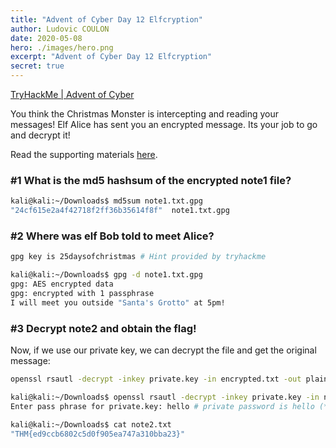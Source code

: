 ```yaml
---
title: "Advent of Cyber Day 12 Elfcryption"
author: Ludovic COULON
date: 2020-05-08
hero: ./images/hero.png
excerpt: "Advent of Cyber Day 12 Elfcryption"
secret: true
---
```


[TryHackMe | Advent of Cyber](https://tryhackme.com/room/25daysofchristmas)

You think the
Christmas Monster is intercepting and reading your messages! Elf Alice
has sent you an encrypted message. Its your job to go and decrypt it!

Read the supporting materials [here](https://docs.google.com/document/d/1xUOtEZOTS_L8u_S5Fbs1Wof7mdpWQrj2NkgWLV9tqns/edit?usp=sharing).

### #1 What is the md5 hashsum of the encrypted note1 file?

```bash
kali@kali:~/Downloads$ md5sum note1.txt.gpg
"24cf615e2a4f42718f2ff36b35614f8f"  note1.txt.gpg
```

### #2 Where was elf Bob told to meet Alice?

```bash
gpg key is 25daysofchristmas # Hint provided by tryhackme
```

```bash
kali@kali:~/Downloads$ gpg -d note1.txt.gpg
gpg: AES encrypted data
gpg: encrypted with 1 passphrase
I will meet you outside "Santa's Grotto" at 5pm!
```

### #3 Decrypt note2 and obtain the flag!

Now, if we use our private key, we can decrypt the file and get the original message:

```bash
openssl rsautl -decrypt -inkey private.key -in encrypted.txt -out plaintext.txt
```

```bash
kali@kali:~/Downloads$ openssl rsautl -decrypt -inkey private.key -in note2_encrypted.txt -out note2.txt
Enter pass phrase for private.key: hello # private password is hello (**Hint provided by tryhackme)**
```

```bash
kali@kali:~/Downloads$ cat note2.txt
"THM{ed9ccb6802c5d0f905ea747a310bba23}"
```
